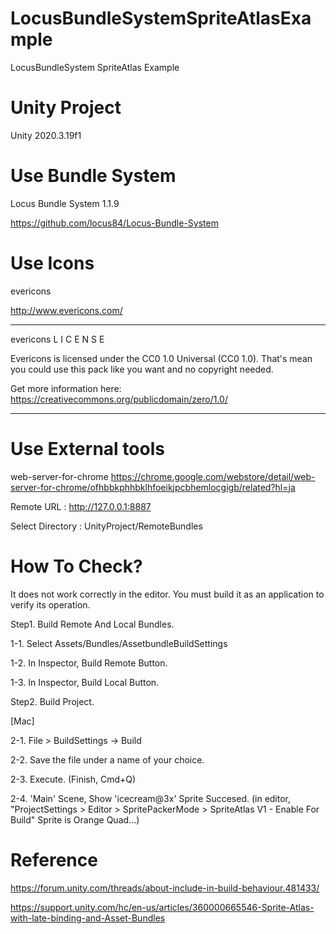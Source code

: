 # LocusBundleSystemSpriteAtlasExample
LocusBundleSystem SpriteAtlas Example

# Unity Project
Unity 2020.3.19f1

# Use Bundle System
Locus Bundle System 1.1.9

https://github.com/locus84/Locus-Bundle-System

# Use Icons
evericons

http://www.evericons.com/

****************************
evericons L I C E N S E

Evericons is licensed under the CC0 1.0 Universal (CC0 1.0).
That's mean you could use this pack like you want and no copyright needed.

Get more information here: 
https://creativecommons.org/publicdomain/zero/1.0/
****************************

# Use External tools
web-server-for-chrome
https://chrome.google.com/webstore/detail/web-server-for-chrome/ofhbbkphhbklhfoeikjpcbhemlocgigb/related?hl=ja

Remote URL : http://127.0.0.1:8887

Select Directory : UnityProject/RemoteBundles

# How To Check?

It does not work correctly in the editor.
You must build it as an application to verify its operation.

Step1. Build Remote And Local Bundles.

1-1. Select Assets/Bundles/AssetbundleBuildSettings

1-2. In Inspector, Build Remote Button.

1-3. In Inspector, Build Local Button.

Step2. Build Project.

[Mac]

2-1. File > BuildSettings -> Build

2-2. Save the file under a name of your choice.

2-3. Execute. (Finish, Cmd+Q)

2-4. 'Main' Scene, Show 'icecream@3x' Sprite Succesed.
(in editor, "ProjectSettings > Editor > SpritePackerMode > SpriteAtlas V1 - Enable For Build"  Sprite is Orange Quad...)

# Reference

https://forum.unity.com/threads/about-include-in-build-behaviour.481433/

https://support.unity.com/hc/en-us/articles/360000665546-Sprite-Atlas-with-late-binding-and-Asset-Bundles
